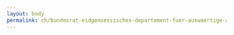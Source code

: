 ```yaml
---
layout: body
permalink: ch/bundesrat-eidgenoessisches-departement-fuer-auswaertige-angelegenheiten-direktion-fuer-entwicklung-und-zusammenarbeit-direktionsbereich-ostzusammenarbeit-abteilung-neue-eu-mitgliedstaaten/
---
```



